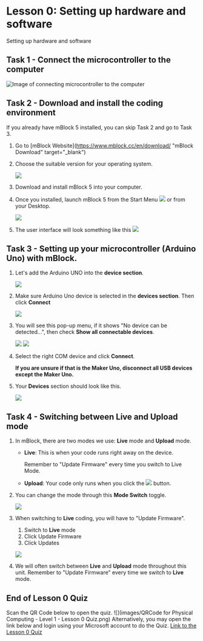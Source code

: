 # Lesson 0: Setting up hardware and software

Setting up hardware and software

## Task 1 - Connect the microcontroller to the computer

![Image of connecting microcontroller to the computer](images/l0_connect_makeruno.jpg)

## Task 2 - Download and install the coding environment

If you already have mBlock 5 installed, you can skip Task 2 and go to Task 3.

1. Go to [mBlock Website](https://www.mblock.cc/en/download/ "mBlock Download" target="_blank")

2. Choose the suitable version for your operating system.

    ![](images/l0_2_mBlockVersion.jpg)

3. Download and install mBlock 5 into your computer.

4. Once you installed, launch mBlock 5 from the Start Menu ![](images/startMenu.png) or from your Desktop.

    ![](images/l0_3_icon.jpg)

5. The user interface will look something like this
    ![](images/l0_4_userInterface.jpg)

## Task 3 - Setting up your microcontroller (Arduino Uno) with mBlock.

1. Let's add the Arduino UNO into the **device section**.

    ![](images/l0_5_addingDevice.jpg)

2. Make sure Arduino Uno device is selected in the **devices section**. Then click **Connect**

    ![](images/l0_6_toConnect.png)

3. You will see this pop-up menu, if it shows "No device can be detected...", then check **Show all connectable devices**.

    ![](images/l0_7_showDevices.jpg)
    ![](images/l0_8_selectCom.jpg)

4. Select the right COM device and click **Connect**. 

    **If you are unsure if that is the Maker Uno, disconnect all USB devices except the Maker Uno.**

5. Your **Devices** section should look like this.

    ![](images/l0_9_deviceSection.jpg)

## Task 4 - Switching between Live and Upload mode

1. In mBlock, there are two modes we use: **Live** mode and **Upload** mode.


    - **Live**: This is when your code runs right away on the device. 
        
        Remember to "Update Firmware" every time you switch to Live Mode.

    - **Upload**: Your code only runs when you click the ![](images/btnUpload.jpg)  button.


2. You can change the mode through this **Mode Switch** toggle.

    ![](images/btnModeSwitch.jpg)

3. When switching to **Live** coding, you will have to "Update Firmware".
    1. Switch to **Live** mode
    2. Click Update Firmware
    3. Click Updates

    ![](images/l0_10_enableLiveCoding.png)

4. We will often switch between **Live** and **Upload** mode throughout this unit. Remember to "Update Firmware" every time we switch to **Live** mode.

## End of Lesson 0 Quiz

Scan the QR Code below to open the quiz.
![](images/QRCode for Physical Computing - Level 1 - Lesson 0 Quiz.png)
Alternatively, you may open the link below and login using your Microsoft account to do the Quiz.
[Link to the Lesson 0 Quiz](https://forms.office.com/r/6VrUaX0GEW)
